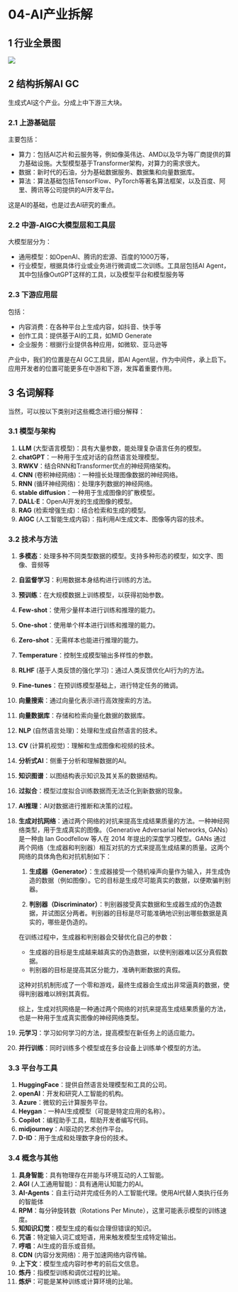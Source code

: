 # 04-AI产业拆解

## 1 行业全景图



![](https://my-img.javaedge.com.cn/javaedge-blog/2024/05/b1d2fac151a37ffed573b572e7adb984.png)

## 2 结构拆解AI GC

生成式AI这个产业。分成上中下游三大块。

### 2.1 上游基础层

主要包括：

- 算力：包括AI芯片和云服务等，例如像英伟达、AMD以及华为等厂商提供的算力基础设施。大型模型基于Transformer架构，对算力的需求很大。
- 数据：新时代的石油，分为基础数据服务、数据集和向量数据库。
- 算法：算法基础包括TensorFlow、PyTorch等著名算法框架，以及百度、阿里、腾讯等公司提供的AI开发平台。

这是AI的基础，也是过去AI研究的重点。

### 2.2 中游-AIGC大模型层和工具层

大模型层分为：

- 通用模型：如OpenAI、腾讯的宏源、百度的1000万等，
- 行业模型，根据具体行业或业务进行微调或二次训练。工具层包括AI Agent，其中包括像OutGPT这样的工具，以及模型平台和模型服务等

### 2.3 下游应用层

包括：

- 内容消费：在各种平台上生成内容，如抖音、快手等
- 创作工具：提供基于AI的工具，如MID Generate
- 企业服务：根据行业提供各种应用，如微软、亚马逊等

产业中，我们的位置是在AI GC工具层，即AI Agent层，作为中间件，承上启下。应用开发者的位置可能更多在中游和下游，发挥着重要作用。

## 3 名词解释

当然，可以按以下类别对这些概念进行细分解释：

### 3.1 模型与架构

1. **LLM** (大型语言模型)：具有大量参数，能处理复杂语言任务的模型。
2. **chatGPT**：一种用于生成对话的自然语言处理模型。
3. **RWKV**：结合RNN和Transformer优点的神经网络架构。
4. **CNN** (卷积神经网络)：一种擅长处理图像数据的神经网络。
5. **RNN** (循环神经网络)：处理序列数据的神经网络。
6. **stable diffusion**：一种用于生成图像的扩散模型。
7. **DALL·E**：OpenAI开发的生成图像的模型。
8. **RAG** (检索增强生成)：结合检索和生成的模型。
9. **AIGC** (人工智能生成内容)：指利用AI生成文本、图像等内容的技术。

### 3.2 技术与方法

1. **多模态**：处理多种不同类型数据的模型。支持多种形态的模型，如文字、图像、音频等

2. **自监督学习**：利用数据本身结构进行训练的方法。

3. **预训练**：在大规模数据上训练模型，以获得初始参数。

4. **Few-shot**：使用少量样本进行训练和推理的能力。

5. **One-shot**：使用单个样本进行训练和推理的能力。

6. **Zero-shot**：无需样本也能进行推理的能力。

7. **Temperature**：控制生成模型输出多样性的参数。

8. **RLHF** (基于人类反馈的强化学习)：通过人类反馈优化AI行为的方法。

9. **Fine-tunes**：在预训练模型基础上，进行特定任务的微调。

10. **向量搜索**：通过向量化表示进行高效搜索的方法。

11. **向量数据库**：存储和检索向量化数据的数据库。

12. **NLP** (自然语言处理)：处理和生成自然语言的技术。

13. **CV** (计算机视觉)：理解和生成图像和视频的技术。

14. **分析式AI**：侧重于分析和理解数据的AI。

15. **知识图谱**：以图结构表示知识及其关系的数据结构。

16. **过拟合**：模型过度拟合训练数据而无法泛化到新数据的现象。

17. **AI推理**：AI对数据进行推断和决策的过程。

18. **生成对抗网络**：通过两个网络的对抗来提高生成结果质量的方法。一种神经网络类型，用于生成真实的图像。（Generative Adversarial Networks, GANs）是一种由 Ian Goodfellow 等人在 2014 年提出的深度学习模型。GANs 通过两个网络（生成器和判别器）相互对抗的方式来提高生成结果的质量。这两个网络的具体角色和对抗机制如下：

    1. **生成器（Generator）**：生成器接受一个随机噪声向量作为输入，并生成伪造的数据（例如图像）。它的目标是生成尽可能真实的数据，以便欺骗判别器。

    2. **判别器（Discriminator）**：判别器接受真实数据和生成器生成的伪造数据，并试图区分两者。判别器的目标是尽可能准确地识别出哪些数据是真实的，哪些是伪造的。

    在训练过程中，生成器和判别器会交替优化自己的参数：

    - 生成器的目标是生成越来越真实的伪造数据，以使判别器难以区分真假数据。
    - 判别器的目标是提高其区分能力，准确判断数据的真假。

    这种对抗机制形成了一个零和游戏，最终生成器会生成出非常逼真的数据，使得判别器难以辨别其真假。

    综上，生成对抗网络是一种通过两个网络的对抗来提高生成结果质量的方法，也是一种用于生成真实图像的神经网络类型。

19. **元学习**：学习如何学习的方法，提高模型在新任务上的适应能力。

20. **并行训练**：同时训练多个模型或在多台设备上训练单个模型的方法。

### 3.3 平台与工具

1. **HuggingFace**：提供自然语言处理模型和工具的公司。
2. **openAI**：开发和研究人工智能的机构。
3. **Azure**：微软的云计算服务平台。
4. **Heygan**：一种AI生成模型（可能是特定应用的名称）。
5. **Copilot**：编程助手工具，帮助开发者编写代码。
6. **midjourney**：AI驱动的艺术创作平台。
7. **D-ID**：用于生成和处理数字身份的技术。

### 3.4 概念与其他

1. **具身智能**：具有物理存在并能与环境互动的人工智能。
2. **AGI** (人工通用智能)：具有通用认知能力的AI。
3. **AI-Agents**：自主行动并完成任务的人工智能代理。使用AI代替人类执行任务的智能体
4. **RPM**：每分钟旋转数（Rotations Per Minute），这里可能表示模型的训练速度。
5. **知知识幻觉**：模型生成的看似合理但错误的知识。
6. **咒语**：特定输入词汇或短语，用来触发模型生成特定输出。
7. **哼唱**：AI生成的音乐或音频。
8. **CDN** (内容分发网络)：用于加速网络内容传输。
9. **上下文**：模型生成内容时参考的前后文信息。
10. **炼丹**：指模型训练和调优过程的比喻。
11. **炼炉**：可能是某种训练或计算环境的比喻。